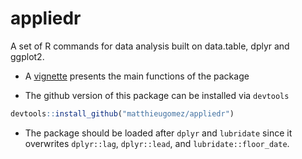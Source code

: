 appliedr
======

A set of R commands for data analysis built on data.table, dplyr and ggplot2.

- A  [vignette](vignettes/main.Rmd) presents the main functions of the package


- The github version of this package can be installed via `devtools`
````R
devtools::install_github("matthieugomez/appliedr")
````


- The package should be loaded after `dplyr`  and `lubridate` since it overwrites `dplyr::lag`, `dplyr::lead`, and `lubridate::floor_date`.

